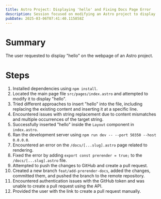 ```yaml
---
title: Astro Project: Displaying 'hello' and Fixing Docs Page Error
description: Session focused on modifying an Astro project to display 'hello' and resolving a rendering error on the /docs page.
pubDate: 2025-03-06T07:41:40.115858Z
---
```


# Summary

The user requested to display "hello" on the webpage of an Astro project.

# Steps

1.  Installed dependencies using `npm install`.
2.  Located the main page file `src/pages/index.astro` and attempted to modify it to display "hello".
3.  Tried different approaches to insert "hello" into the file, including replacing the existing content and inserting it at a specific line.
4.  Encountered issues with string replacement due to content mismatches and multiple occurrences of the target string.
5.  Successfully inserted "hello" inside the `Layout` component in `index.astro`.
6.  Ran the development server using `npm run dev -- --port 50350 --host 0.0.0.0`.
7.  Encountered an error on the `/docs/[...slug].astro` page related to rendering.
8.  Fixed the error by adding `export const prerender = true;` to the `/docs/[...slug].astro` file.
9.  Attempted to push the changes to GitHub and create a pull request.
10. Created a new branch `feat/add-prerender-docs`, added the changes, committed them, and pushed the branch to the remote repository.
11. Encountered authentication issues with the GitHub token and was unable to create a pull request using the API.
12. Provided the user with the link to create a pull request manually.